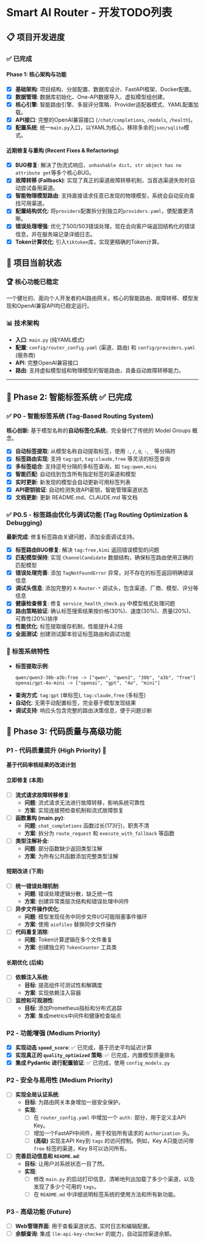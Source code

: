 # Smart AI Router - 开发TODO列表

## 📋 项目开发进度

### ✅ 已完成

#### Phase 1: 核心架构与功能
- [x] **基础架构**: 项目结构、分层配置、数据库设计、FastAPI框架、Docker配置。
- [x] **数据管理**: 数据库初始化、One-API数据导入、虚拟模型组创建。
- [x] **核心引擎**: 智能路由引擎、多层评分策略、Provider适配器模式、YAML配置加载。
- [x] **API接口**: 完整的OpenAI兼容接口 (`/chat/completions`, `/models`, `/health`)。
- [x] **配置系统**: 统一`main.py`入口，以YAML为核心，移除多余的`json/sqlite`模式。

#### 近期修复与重构 (Recent Fixes & Refactoring)
- [x] **BUG修复**: 解决了伪流式响应、`unhashable dict`、`str object has no attribute get`等多个核心BUG。
- [x] **故障转移 (Fallback)**: 实现了真正的渠道故障转移机制，当首选渠道失败时自动尝试备用渠道。
- [x] **智能物理模型路由**: 支持直接请求任意已发现的物理模型，系统会自动反向查找可用渠道。
- [x] **配置结构优化**: 将`providers`配置拆分到独立的`providers.yaml`，使配置更清晰。
- [x] **错误处理增强**: 优化了500/503错误处理，现在会向客户端返回结构化的错误信息，并在服务端记录详细日志。
- [x] **Token计算优化**: 引入`tiktoken`库，实现更精确的Token计算。

## 🎯 项目当前状态

### 🏆 核心功能已稳定
一个健壮的、面向个人开发者的AI路由网关。核心的智能路由、故障转移、模型发现和OpenAI兼容API均已稳定运行。

### 📊 技术架构
- **入口**: `main.py` (纯YAML模式)
- **配置**: `config/router_config.yaml` (渠道、路由) 和 `config/providers.yaml` (服务商)
- **API**: 完整OpenAI兼容接口
- **路由**: 支持虚拟模型组和物理模型的智能路由，具备自动故障转移能力。

---

## 🚀 Phase 2: 智能标签系统 ✅ 已完成

### ✅ P0 - 智能标签系统 (Tag-Based Routing System)
**核心创新**: 基于模型名称的**自动标签化系统**，完全替代了传统的 Model Groups 概念。

- [x] **自动标签提取**: 从模型名称自动提取标签，使用 `:`, `/`, `@`, `-`, `_` 等分隔符
- [x] **标签路由实现**: 支持 `tag:gpt`, `tag:claude,free` 等灵活的标签查询
- [x] **多标签组合**: 支持逗号分隔的多标签查询，如 `tag:qwen,mini`
- [x] **智能匹配**: 自动找到包含所有指定标签的渠道和模型
- [x] **实时更新**: 新发现的模型会自动更新可用标签列表
- [x] **API密钥验证**: 自动检测失效API密钥，智能管理渠道状态
- [x] **文档更新**: 更新 README.md、CLAUDE.md 等文档

### ✅ P0.5 - 标签路由优化与调试功能 (Tag Routing Optimization & Debugging)
**最新完成**: 修复标签路由关键问题，添加全面调试支持。

- [x] **标签路由BUG修复**: 解决 `tag:free,kimi` 返回错误模型的问题
- [x] **匹配模型保持**: 实现 `ChannelCandidate` 数据结构，确保标签路由使用正确的匹配模型
- [x] **错误处理完善**: 添加 `TagNotFoundError` 异常，对不存在的标签返回明确错误信息
- [x] **调试头信息**: 添加完整的 `X-Router-*` 调试头，包含渠道、厂商、模型、评分等信息
- [x] **健康检查修复**: 修复 `service_health_check.py` 中模型格式处理问题
- [x] **路由策略验证**: 确认标签搜索结果按价格(30%)、速度(30%)、质量(20%)、可靠性(20%)排序
- [x] **性能优化**: 标签提取缓存机制，性能提升4.2倍
- [x] **全面测试**: 创建测试脚本验证标签路由和调试功能

### 🎯 标签系统特性
- **标签提取示例**:
  ```
  qwen/qwen3-30b-a3b:free -> ["qwen", "qwen3", "30b", "a3b", "free"]
  openai/gpt-4o-mini -> ["openai", "gpt", "4o", "mini"]
  ```
- **查询方式**: `tag:gpt` (单标签), `tag:claude,free` (多标签)
- **自动化**: 无需手动配置标签，完全基于模型发现结果
- **调试支持**: 响应头包含完整的路由决策信息，便于问题诊断

## 🚀 Phase 3: 代码质量与高级功能

### P1 - 代码质量提升 (High Priority) 🔧
**基于代码审核结果的改进计划**

#### 立即修复 (本周)
- [ ] **流式请求故障转移修复**:
    - **问题**: 流式请求无法进行故障转移，影响系统可靠性
    - **方案**: 实现连接预检查机制和流式故障恢复
- [ ] **函数重构 (main.py)**:
    - **问题**: `chat_completions` 函数过长(173行)，职责不清
    - **方案**: 拆分为 `route_request` 和 `execute_with_fallback` 等函数
- [ ] **类型注解补全**:
    - **问题**: 部分函数缺少返回类型注解
    - **方案**: 为所有公共函数添加完整类型注解

#### 短期改进 (下周)
- [ ] **统一错误处理机制**:
    - **问题**: 错误处理逻辑分散，缺乏统一性
    - **方案**: 创建异常类层次结构和错误处理中间件
- [ ] **异步文件操作优化**:
    - **问题**: 模型发现任务中同步文件I/O可能阻塞事件循环
    - **方案**: 使用 `aiofiles` 替换同步文件操作
- [ ] **代码重复消除**:
    - **问题**: Token计算逻辑在多个文件重复
    - **方案**: 创建独立的 `TokenCounter` 工具类

#### 长期优化 (后续)
- [ ] **依赖注入系统**:
    - **目标**: 提高组件可测试性和解耦度
    - **方案**: 实现依赖注入容器
- [ ] **监控和可观测性**:
    - **目标**: 添加Prometheus指标和分布式追踪
    - **方案**: 集成metrics中间件和健康检查端点

### P2 - 功能增强 (Medium Priority)
- [x] **实现动态 `speed_score`**: ✅ 已完成，基于历史平均延迟计算
- [x] **实现真正的 `quality_optimized` 策略**: ✅ 已完成，内置模型质量排名
- [x] **集成 Pydantic 进行配置验证**: ✅ 已完成，使用 `config_models.py`

### P2 - 安全与易用性 (Medium Priority)
- [ ] **实现全局认证系统**:
    - **目标**: 为路由网关本身增加一层安全保护。
    - **实现**:
        - [ ] 在 `router_config.yaml` 中增加一个 `auth:` 部分，用于定义主API Key。
        - [ ] 增加一个FastAPI中间件，用于校验所有请求的 `Authorization` 头。
        - [ ] **(高级)** 实现主API Key到 `tags` 的访问控制。例如，Key A只能访问带 `free` 标签的渠道，Key B可以访问所有。
- [ ] **完善启动信息和 `README.md`**:
    - **目标**: 让用户对系统状态一目了然。
    - **实现**:
        - [ ] 修改 `main.py` 的启动打印信息，清晰地列出加载了多少个渠道，以及发现了多少个可用的 `tags`。
        - [ ] 在 `README.md` 中详细说明标签系统的使用方法和所有新功能。

### P3 - 高级功能 (Future)
- [ ] **Web管理界面**: 用于查看渠道状态、实时日志和编辑配置。
- [ ] **余额查询**: 集成 `llm-api-key-checker` 的能力，自动监控渠道余额。
